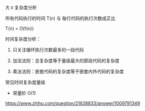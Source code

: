 大 `O` 复杂度分析

所有代码执行的时间 T(n) 与 每行代码的执行次数成正比

T(n) = O(f(n))

时间复杂度分析：

1. 只关注循环执行次数最多的一段代码

2. 加法法则：总复杂度等于量级最大的那段代码的复杂度

3. 乘法法则：嵌套代码的复杂度等于嵌套内外代码的复杂度


常见时间复杂度量级

- 常量阶 O(1)


https://www.zhihu.com/question/21628833/answer/1009791349


